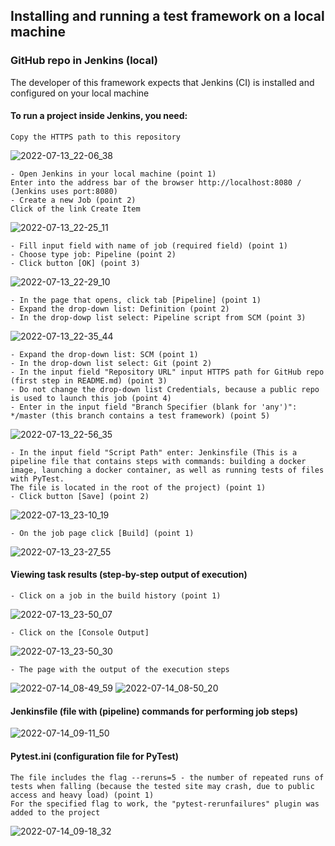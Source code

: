 ## Installing and running a test framework on a local machine
### GitHub repo in Jenkins (local)
The developer of this framework expects that Jenkins (CI) is installed and configured on your local machine
#### To run a project inside Jenkins, you need:
```shell
Copy the HTTPS path to this repository
```
![2022-07-13_22-06_38](https://user-images.githubusercontent.com/59145841/178812825-2535ac6c-c087-447f-a321-d7438e1b840d.png)
```shell
- Open Jenkins in your local machine (point 1)
Enter into the address bar of the browser http://localhost:8080 / (Jenkins uses port:8080) 
- Create a new Job (point 2)
Click of the link Create Item 
```
![2022-07-13_22-25_11](https://user-images.githubusercontent.com/59145841/178815590-5352d7d2-0a4e-433b-98d8-5563c137577f.png)
```shell
- Fill input field with name of job (required field) (point 1)
- Choose type job: Pipeline (point 2)
- Click button [OK] (point 3)
```
![2022-07-13_22-29_10](https://user-images.githubusercontent.com/59145841/178816503-ac566223-be28-4f95-b1f5-6304887805ed.png)
```shell
- In the page that opens, click tab [Pipeline] (point 1)
- Expand the drop-down list: Definition (point 2)
- In the drop-dowp list select: Pipeline script from SCM (point 3)
```
![2022-07-13_22-35_44](https://user-images.githubusercontent.com/59145841/178818485-23d36038-e9a3-4397-b182-15a8a40e9cb7.png)
```shell
- Expand the drop-down list: SCM (point 1)
- In the drop-down list select: Git (point 2)
- In the input field "Repository URL" input HTTPS path for GitHub repo (first step in README.md) (point 3)
- Do not change the drop-down list Credentials, because a public repo is used to launch this job (point 4)
- Enter in the input field "Branch Specifier (blank for 'any')": */master (this branch contains a test framework) (point 5)
```
![2022-07-13_22-56_35](https://user-images.githubusercontent.com/59145841/178825428-60334f3f-dd56-42dd-a518-4fd61555363c.png)
```shell
- In the input field "Script Path" enter: Jenkinsfile (This is a pipeline file that contains steps with commands: building a docker image, launching a docker container, as well as running tests of files with PyTest.
The file is located in the root of the project) (point 1)
- Click button [Save] (point 2)
```
![2022-07-13_23-10_19](https://user-images.githubusercontent.com/59145841/178829082-a5219d79-c5b8-4e85-95e3-790f582bcd84.png)
```shell
- On the job page click [Build] (point 1)
```
![2022-07-13_23-27_55](https://user-images.githubusercontent.com/59145841/178829224-698ab541-f17f-4cc0-8147-500f0800cfe2.png)
#### Viewing task results (step-by-step output of execution)
```shell
- Click on a job in the build history (point 1)
```
![2022-07-13_23-50_07](https://user-images.githubusercontent.com/59145841/178908763-379b333e-5d2b-4a2e-9a36-5014e6523719.png)
```shell
- Click on the [Console Output]
```
![2022-07-13_23-50_30](https://user-images.githubusercontent.com/59145841/178909040-dfb14296-f6fa-4ada-83d1-426377bc5ddf.png)
```shell
- The page with the output of the execution steps
```
![2022-07-14_08-49_59](https://user-images.githubusercontent.com/59145841/178909684-92562cd5-7878-4e93-a794-8f9620cf6322.png)
![2022-07-14_08-50_20](https://user-images.githubusercontent.com/59145841/178909702-a7dd8b29-1a51-46cd-9bbc-1c8e78497050.png)
#### Jenkinsfile (file with (pipeline) commands for performing job steps)
![2022-07-14_09-11_50](https://user-images.githubusercontent.com/59145841/178913015-74cb6da5-0e5c-43d9-8cb4-aff2ac3d859b.png)
#### Pytest.ini (configuration file for PyTest)
```shell
The file includes the flag --reruns=5 - the number of repeated runs of tests when falling (because the tested site may crash, due to public access and heavy load) (point 1)
For the specified flag to work, the "pytest-rerunfailures" plugin was added to the project
```
![2022-07-14_09-18_32](https://user-images.githubusercontent.com/59145841/178914902-b6df7aab-6f4b-4d77-9dd2-0adb20df839f.png)

